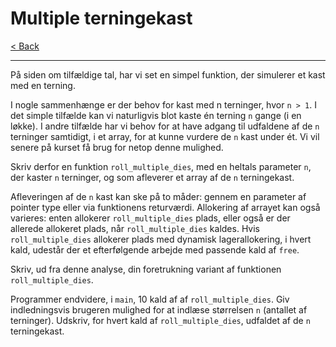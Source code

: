 # Multiple terningekast

[< Back](../README.md)

---

På siden om tilfældige tal, har vi set en simpel funktion, der simulerer et kast med en terning.

I nogle sammenhænge er der behov for kast med n terninger, hvor `n > 1`. I det simple tilfælde kan vi naturligvis blot kaste én terning `n` gange (i en løkke). I andre tilfælde har vi behov for at have adgang til udfaldene af de `n` terninger samtidigt, i et array, for at kunne vurdere de `n` kast under ét. Vi vil senere på kurset få brug for netop denne mulighed.

Skriv derfor en funktion `roll_multiple_dies`, med en heltals parameter `n`, der kaster `n` terninger, og som afleverer et array af de `n` terningekast.

Afleveringen af de `n` kast kan ske på to måder: gennem en parameter af pointer type eller via funktionens returværdi. Allokering af arrayet kan også varieres: enten allokerer `roll_multiple_dies` plads, eller også er der allerede allokeret plads, når `roll_multiple_dies` kaldes. Hvis `roll_multiple_dies` allokerer plads med dynamisk lagerallokering, i hvert kald, udestår der et efterfølgende arbejde med passende kald af `free`.

Skriv, ud fra denne analyse, din foretrukning variant af funktionen `roll_multiple_dies`.

Programmer endvidere, i `main`, 10 kald af af `roll_multiple_dies`. Giv indledningsvis brugeren mulighed for at indlæse størrelsen `n` (antallet af terninger). Udskriv, for hvert kald af `roll_multiple_dies`, udfaldet af de `n` terningekast.
